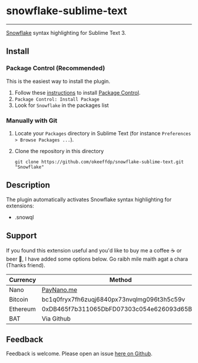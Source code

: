 # snowflake-sublime-text

----------------------

[Snowflake](https://www.snowflake.com/) syntax highlighting for Sublime Text 3.


## Install

### Package Control (Recommended)

This is the easiest way to install the plugin.

1. Follow these [instructions](https://packagecontrol.io/installation) to install [Package Control](https://packagecontrol.io/).
2. `Package Control: Install Package`
3. Look for `Snowflake` in the packages list


### Manually with Git

1. Locate your `Packages` directory in Sublime Text (for instance `Preferences > Browse Packages ...`).
2. Clone the repository in this directory

     `git clone https://github.com/okeeffdp/snowflake-sublime-text.git "Snowflake"`


## Description

The plugin automatically activates Snowflake syntax highlighting for extensions:

 * .snowql


## Support

If you found this extension useful and you'd like to buy me a coffee ☕ or beer 🍺, I have added some options below.
Go raibh mile maith agat a chara (Thanks friend).

| Currency | Method |
| ------ | ----- |
| Nano | [PayNano.me](https://paynano.me/nano_1ry8urb6sdoeri6hcsdtrok518i6ybtnqtxf9d7hnyer6tr3xxpwj3gk6hyg) |
| Bitcoin | bc1q0fryx7fh6zuqj6840px73nvqlmg096t3h5c59v |
| Ethereum | 0xDB465f7b311065DbFD07303c054e626093d65BE6 |
| BAT | Via Github |



## Feedback

Feedback is welcome. Please open an issue [here on Github](https://github.com/okeeffdp/snowflake-sublime-text/issues).
